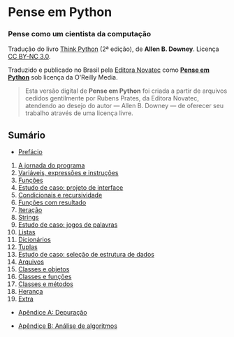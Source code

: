 # Pense em Python

### Pense como um cientista da computação

Tradução do livro [Think Python](http://greenteapress.com/wp/think-python-2e/) (2ª edição), de __Allen B. Downey__. Licença [CC BY-NC 3.0](LICENSE.md).

Traduzido e publicado no Brasil pela [Editora Novatec](https://novatec.com.br) como [__Pense em Python__](https://novatec.com.br/livros/pense-em-python/) sob licença da O'Reilly Media.

> Esta versão digital de __Pense em Python__ foi criada a partir de arquivos cedidos gentilmente por Rubens Prates, da Editora Novatec, atendendo ao desejo do autor — Allen B. Downey — de oferecer seu trabalho através de uma licença livre.


## Sumário

* [Prefácio](00-prefacio.md)


1. [A jornada do programa](01-jornada.md)
2. [Variáveis, expressões e instruções](02-vars-expr-instr.md)
3. [Funções](03-funcoes.md)
4. [Estudo de caso: projeto de interface](04-caso-interface.md)
5. [Condicionais e recursividade](05-cond-recur.md)
6. [Funções com resultado](06-funcoes-result.md)
7. [Iteração](07-iteracao.md)
8. [Strings](08-strings.md)
9. [Estudo de caso: jogos de palavras](09-caso-palavras.md)
10. [Listas](10-listas.md)
11. [Dicionários](11-dicionarios.md)
12. [Tuplas](12-tuplas.md)
13. [Estudo de caso: seleção de estrutura de dados](13-caso-estruturas.md)
14. [Arquivos](14-arquivos.md)
15. [Classes e objetos](15-classes-objetos.md)
16. [Classes e funções](16-classes-funcoes.md)
17. [Classes e métodos](17-classes-metodos.md)
18. [Herança](18-heranca.md)
19. [Extra](19-extra.md)


* [Apêndice A: Depuração](A-depuracao.md)

* [Apêndice B: Análise de algoritmos](B-analise-algorit.md)

